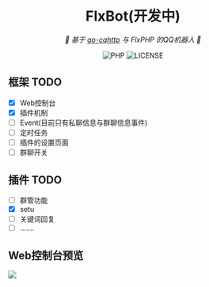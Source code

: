 <div align="center">

# FlxBot(开发中)

 _🤖 基于 [go-cqhttp](https://github.com/Mrs4s/go-cqhttp) 与 FlxPHP 的QQ机器人 🤖_
  
 ![PHP](https://img.shields.io/badge/PHP-%207.0+-green?style=flat-square&logo=php)
 ![LICENSE](https://img.shields.io/badge/LICENSE-MIT-orange?style=flat-square)

</div>

## 框架 TODO
- [x] Web控制台
- [x] 插件机制
- [ ] Event(目前只有私聊信息与群聊信息事件)
- [ ] 定时任务
- [ ] 插件的设置页面
- [ ] 群聊开关

## 插件 TODO
- [ ] 群管功能
- [x] setu
- [ ] 关键词回复
- [ ] .......

## Web控制台预览
 ![](https://files.catbox.moe/zqx0w0.png)
